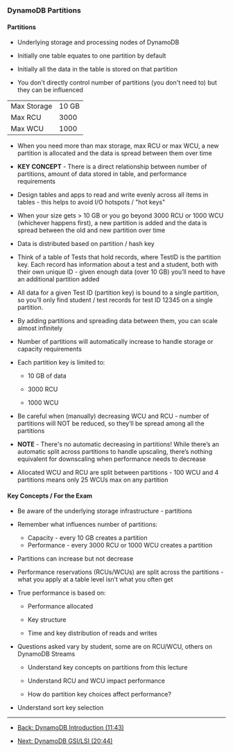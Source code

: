 ### DynamoDB Partitions

#### Partitions

* Underlying storage and processing nodes of DynamoDB

* Initially one table equates to one partition by default

* Initially all the data in the table is stored on that partition

* You don't directly control number of partitions (you don't need to) but they can be influenced

<table>
  <tr>
    <td>Max Storage</td>
    <td>10 GB</td>
  </tr>
  <tr>
    <td>Max RCU</td>
    <td>3000</td>
  </tr>
  <tr>
    <td>Max WCU</td>
    <td>1000</td>
  </tr>
</table>


* When you need more than max storage, max RCU or max WCU, a new partition is allocated and the data is spread between them over time

* **KEY CONCEPT** - There is a direct relationship between number of partitions, amount of data stored in table, and performance requirements

* Design tables and apps to read and write evenly across all items in tables - this helps to avoid I/O hotspots / "hot keys"

* When your size gets > 10 GB or you go beyond 3000 RCU or 1000 WCU (whichever happens first), a new partition is added and the data is spread between the old and new partition over time

* Data is distributed based on partition / hash key

* Think of a table of Tests that hold records, where TestID is the partition key.  Each record has information about a test and a student, both with their own unique ID - given enough data (over 10 GB) you’ll need to have an additional partition added

* All data for a given Test ID (partition key) is bound to a single partition, so you’ll only find student / test records for test ID 12345 on a single partition.  
    
* By adding partitions and spreading data between them, you can scale almost infinitely

* Number of partitions will automatically increase to handle storage or capacity requirements

* Each partition key is limited to:

    * 10 GB of data

    * 3000 RCU

    * 1000 WCU

* Be careful when (manually) decreasing WCU and RCU - number of partitions will NOT be reduced, so they’ll be spread among all the partitions

* **NOTE** - There's no automatic decreasing in partitions!  While there’s an automatic split across partitions to handle upscaling, there’s nothing equivalent for downscaling when performance needs to decrease

* Allocated WCU and RCU are split between partitions - 100 WCU and 4 partitions means only 25 WCUs max on any partition

#### Key Concepts / For the Exam

* Be aware of the underlying storage infrastructure - partitions

* Remember what influences number of partitions:
    * Capacity - every 10 GB creates a partition
    * Performance - every 3000 RCU or 1000 WCU creates a partition
    
* Partitions can increase but not decrease

* Performance reservations (RCUs/WCUs) are split across the partitions - what you apply at a table level isn’t what you often get

* True performance is based on:

  * Performance allocated

  * Key structure

  * Time and key distribution of reads and writes

* Questions asked vary by student, some are on RCU/WCU, others on DynamoDB Streams

    * Understand key concepts on partitions from this lecture
    
    * Understand RCU and WCU impact performance
    
    * How do partition key choices affect performance?

* Understand sort key selection

---

* [Back: DynamoDB Introduction (11:43)](DynamoDB_Introduction.md)

* [Next: DynamoDB GSI/LSI (20:44)](DynamoDB_GSI_LSI.md)
